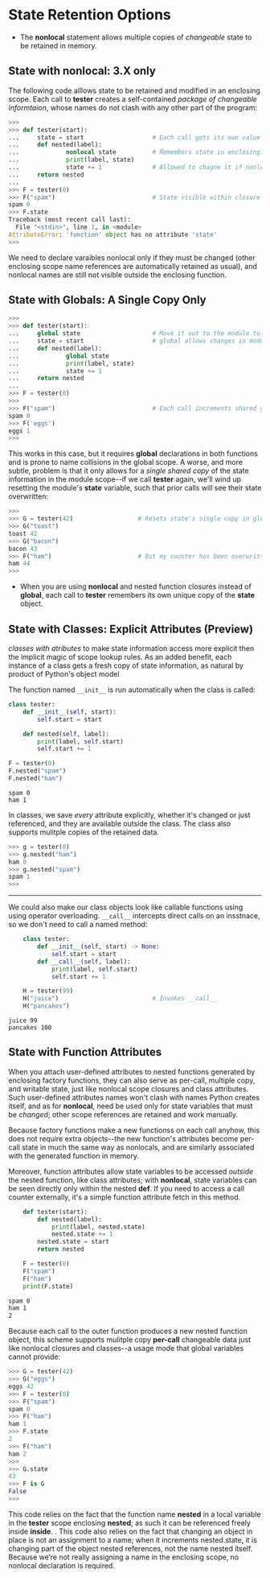 # State Retention Options

- The **nonlocal** statement allows multiple copies of *changeable* state to be retained in memory.

## State with nonlocal: 3.X only

The following code alllows state to be retained and modified in an enclosing scope. Each call to **tester** creates a self-contained *package of changeable informtaion*, whose names do not clash with any other part of the program:

```py
>>> 
>>> def tester(start):
...     state = start                   # Each call gets its own value
...     def nested(label):
...             nonlocal state          # Remembers state in enclosing scope
...             print(label, state)
...             state += 1              # Allowed to chagne it if nonlocal
...     return nested
... 
>>> F = tester(0)
>>> F("spam")                           # State visible within closure only
spam 0
>>> F.state
Traceback (most recent call last):
  File "<stdin>", line 1, in <module>
AttributeError: 'function' object has no attribute 'state'
>>> 
```

We need to declare varaibles nonlocal only if they must be changed (other enclosing scope name references are automatically retained as usual), and nonlocal names are still not visible outside the enclosing function.

## State with Globals: A Single Copy Only

```py
>>> 
>>> def tester(start):
...     global state                    # Move it out to the module to change it
...     state = start                   # global allows changes in modules scope
...     def nested(label):
...             global state
...             print(label, state)
...             state += 1
...     return nested
... 
>>> F = tester(0)
>>> 
>>> F("spam")                           # Each call increments shared global state
spam 0
>>> F('eggs')
eggs 1
>>> 
```

This works in this case, but it requires **global** declarations in both functions and is prone to name collisions in the global scope. A worse, and more subtle, problem is that it only allows for a *single shared copy* of the state information in the module scope--if we call **tester** again, we'll wind up resetting the module's **state** variable, such that prior calls will see their state overwritten:

```py
>>> 
>>> G = tester(42)                  # Resets state's single copy in global scope
>>> G("toast")
toast 42
>>> G("bacon")
bacon 43
>>> F("ham")                        # But my counter has been overwritten!
ham 44
>>> 
```

- When you are using **nonlocal** and nested function closures instead of **global**, each call to **tester** remembers its own unique copy of the **state** object.

## State with Classes: Explicit Attributes (Preview)

*classes with atributes* to make state information access more explicit then the implicit magic of scope lookup rules. As an added benefit, each instance of a class gets a fresh copy of state information, as natural by product of Python's object model

The function named `__init__` is run automatically when the class is called:

```py
class tester:
    def __init__(self, start):
        self.start = start 

    def nested(self, label):
        print(label, self.start)
        self.start += 1

F = tester(0)
F.nested("spam")
F.nested("ham")
```

```
spam 0
ham 1
```

In classes, we save *every* attribute explicitly, whether it's changed or just referenced, and they are available outside the class. The class also supports mulitple copies of the retained data.

```py
>>> g = tester(0)
>>> g.nested("ham")
ham 0
>>> g.nested("spam")
spam 1
>>> 
```

----------

We could also make our class objects look like callable functions using using operator overloading. `__call__` intercepts direct calls on an insstnace, so we don't need to call a named method:

```py
    class tester:
        def __init__(self, start) -> None:
            self.start = start
        def __call__(self, label):
            print(label, self.start)
            self.start += 1

    H = tester(99)
    H("juice")                          # Invokes __call__
    H("pancakes")

```

```
juice 99
pancakes 100
```

## State with Function Attributes

When you attach user-defined attributes to nested functions generated by enclosing factory functions, they can also serve as per-call, multiple copy, and writable state, just like nonlocal scope closures and class attributes. Such user-defined attributes names won't clash with names Python creates itself, and as for **nonlocal**, need be used only for state variables that must be *changed*; other scope references are retained and work manually.

Because factory functions make a new functionss on each call anyhow, this does not require extra objects--the new function's attributes become per-call state in much the same way as nonlocals, and are similarly associated with the generated function in memory.

Moreover, function attributes allow state variables to be accessed *outside* the nested function, like class attributes; with **nonlocal**, state variables can be seen directly only within the nested **def**. If you need to access a call counter externally, it's a simple function  attribute fetch in this method.

```py
    def tester(start):
        def nested(label):
            print(label, nested.state)
            nested.state += 1
        nested.state = start 
        return nested

    F = tester(0)
    F("spam")
    F("ham")
    print(F.state)
```


```bash
spam 0
ham 1
2
```

Because each call to the outer function produces a new nested function object, this scheme supports mulitple copy **per-call** changeable data just like nonlocal closures and classes--a usage mode that global variables cannot provide:

```py
>>> G = tester(42)
>>> G("eggs")
eggs 42
>>> F = tester(0)
>>> F("spam")
spam 0
>>> F("ham")
ham 1
>>> F.state
2
>>> F("ham")
ham 2
>>> 
>>> G.state
43
>>> F is G
False
>>> 
```

This code relies on the fact that the function name **nested** in a local variable in the **tester** scope enclosing **nested**; as such it can be referenced freely inside **inside**. . This code also relies on the fact that changing an object in place is not an assignment to a name; when it increments nested.state, it is  changing part of the object nested references, not the name  nested itself. Because we’re not really assigning a name in the enclosing scope, no nonlocal declaration is required.
